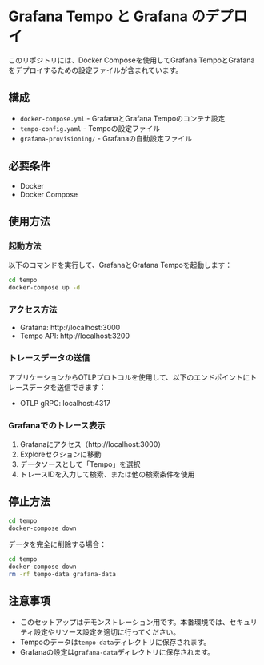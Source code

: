 # Grafana Tempo と Grafana のデプロイ

このリポジトリには、Docker Composeを使用してGrafana TempoとGrafanaをデプロイするための設定ファイルが含まれています。

## 構成

- `docker-compose.yml` - GrafanaとGrafana Tempoのコンテナ設定
- `tempo-config.yaml` - Tempoの設定ファイル
- `grafana-provisioning/` - Grafanaの自動設定ファイル

## 必要条件

- Docker
- Docker Compose

## 使用方法

### 起動方法

以下のコマンドを実行して、GrafanaとGrafana Tempoを起動します：

```bash
cd tempo
docker-compose up -d
```

### アクセス方法

- Grafana: http://localhost:3000
- Tempo API: http://localhost:3200

### トレースデータの送信

アプリケーションからOTLPプロトコルを使用して、以下のエンドポイントにトレースデータを送信できます：

- OTLP gRPC: localhost:4317

### Grafanaでのトレース表示

1. Grafanaにアクセス（http://localhost:3000）
2. Exploreセクションに移動
3. データソースとして「Tempo」を選択
4. トレースIDを入力して検索、または他の検索条件を使用

## 停止方法

```bash
cd tempo
docker-compose down
```

データを完全に削除する場合：

```bash
cd tempo
docker-compose down
rm -rf tempo-data grafana-data
```

## 注意事項

- このセットアップはデモンストレーション用です。本番環境では、セキュリティ設定やリソース設定を適切に行ってください。
- Tempoのデータは`tempo-data`ディレクトリに保存されます。
- Grafanaの設定は`grafana-data`ディレクトリに保存されます。
